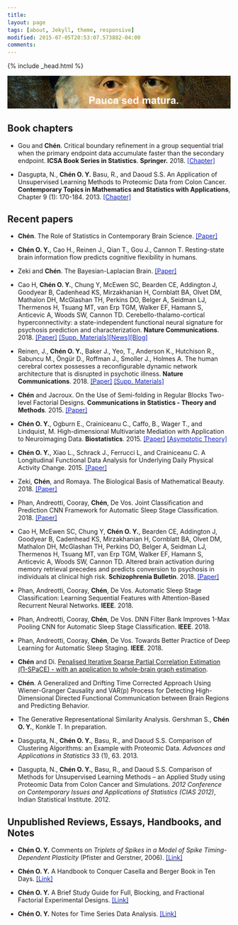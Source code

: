 ```yaml
---
title: 
layout: page
tags: [about, Jekyll, theme, responsive]
modified: 2015-07-05T20:53:07.573882-04:00
comments:
---
```

{% include _head.html %}

![x](/images/Gauss.jpg)
<br />

<script>
  (function(i,s,o,g,r,a,m){i['GoogleAnalyticsObject']=r;i[r]=i[r]||function(){
  (i[r].q=i[r].q||[]).push(arguments)},i[r].l=1*new Date();a=s.createElement(o),
  m=s.getElementsByTagName(o)[0];a.async=1;a.src=g;m.parentNode.insertBefore(a,m)
  })(window,document,'script','https://www.google-analytics.com/analytics.js','ga');

  ga('create', 'UA-64829092-1', 'auto');
  ga('send', 'pageview');

</script>


## Book chapters

- Gou and **Chén**. Critical boundary refinement in a group sequential trial when the primary endpoint data accumulate faster than the secondary endpoint. **ICSA Book Series in Statistics**. **Springer.** 2018. <a href="{{ site.baseurl }}/files/doc/gouchen_icsa2017book_final.pdf"><font color="#1122CC">[Chapter]</font></a>

- Dasgupta, N., **Chén O. Y.** Basu, R., and Daoud S.S. An Application of Unsupervised Learning Methods to Proteomic Data from Colon Cancer. **Contemporary Topics in Mathematics and Statistics with Applications**, Chapter 9 (1): 170-184. 2013. <a href="{{ site.baseurl }}/files/doc/Dasgupta_and_Chen_Chapter.pdf"><font color="#1122CC">[Chapter]</font></a>


## Recent papers


- **Chén**. The Role of Statistics in Contemporary Brain Science. <a href="{{ site.baseurl }}/files/doc/Fisher.pdf"><font color="#1122CC">[Paper]</font></a>

- **Chén O. Y.**, Cao H., Reinen J., Qian T., Gou J., Cannon T. Resting-state brain information flow predicts cognitive flexibility in humans. 

- Zeki and **Chén**. The Bayesian-Laplacian Brain. <a href="http://discovery.ucl.ac.uk/1557750/1/Zeki_The%20Bayesian-Laplacian%20Brain.pdf"><font color="#1122CC">[Paper]</font></a>

- Cao H, **Chén O. Y.**, Chung Y, McEwen SC, Bearden CE, Addington J, Goodyear B, Cadenhead KS, Mirzakhanian H, Cornblatt BA, Olvet DM, Mathalon DH, McGlashan TH, Perkins DO, Belger A, Seidman LJ, Thermenos H, Tsuang MT, van Erp TGM, Walker EF, Hamann S, Anticevic A, Woods SW, Cannon TD. Cerebello-thalamo-cortical hyperconnectivity: a state-independent functional neural signature for psychosis prediction and characterization. **Nature Communications**. 2018. <a href="{{ site.baseurl }}/files/doc/Cao_2018_Nature_Comm.pdf"><font color="#1122CC">[Paper]</font></a>
<a href="{{ site.baseurl }}/files/doc/Cao_et_al_supp.pdf"><font color="#1122CC">[Supp. Materials]</font></a><a href="https://scitechdaily.com/yale-scientists-detect-early-warning-sign-of-psychosis"><font color="#1122CC">[News]</font></a><a href="https://reliawire.com/psychosis-neural-signature/"><font color="#1122CC">[Blog]</font></a> 

- Reinen, J., **Chén O. Y.**, Baker J., Yeo, T., Anderson K., Hutchison R., Sabuncu M., Öngür D., Roffman J., Smoller J., Holmes A. The human cerebral cortex possesses a reconfigurable dynamic network architecture that is disrupted in psychotic illness. **Nature Communications**. 2018. <a href="{{ site.baseurl }}/files/doc/Reinen_2018.pdf"><font color="#1122CC">[Paper]</font></a>
<a href="{{ site.baseurl }}/files/doc/Reinen_2018_Supp.pdf"><font color="#1122CC">[Supp. Materials]</font></a>

- **Chén** and Jacroux. On the Use of Semi-folding in Regular Blocks Two-level Factorial Designs. **Communications in Statistics - Theory and Methods**. 2015. <a href="{{ site.baseurl }}/files/doc/Chen_Jacroux.pdf"><font color="#1122CC">[Paper]</font></a>

- **Chén O. Y.**, Ogburn E., Crainiceanu C., Caffo, B., Wager T., and Lindquist, M. High-dimensional Multivariate Mediation with Application to Neuroimaging Data. **Biostatistics**. 2015. <a href="{{ site.baseurl }}/files/doc/HDMM.pdf"><font color="#1122CC">[Paper]</font></a>
<a href="{{ site.baseurl }}/files/doc/HDMM_Supplemental_Materials.pdf"><font color="#1122CC">[Asymptotic Theory]</font></a> 

- **Chén O. Y.**, Xiao L., Schrack J., Ferrucci L, and Crainiceanu C. A Longitudinal Functional Data Analysis for Underlying Daily Physical Activity Change. 2015. <a href="{{ site.baseurl }}/files/doc/LFDA.pdf"><font color="#1122CC">[Paper]</font></a>

- Zeki, **Chén**, and Romaya. The Biological Basis of Mathematical Beauty. 2018. <a href="https://www.biorxiv.org/content/biorxiv/early/2018/07/11/367185.full.pdf"><font color="#1122CC">[Paper]</font></a> 

- Phan, Andreotti, Cooray, **Chén**, De Vos. Joint Classification and Prediction CNN Framework for Automatic Sleep Stage Classification. 2018. <a href="https://arxiv.org/pdf/1805.06546.pdf"><font color="#1122CC">[Paper]</font></a>

- Cao H, McEwen SC, Chung Y, **Chén O. Y.**, Bearden CE, Addington J, Goodyear B, Cadenhead KS, Mirzakhanian H, Cornblatt BA, Olvet DM, Mathalon DH, McGlashan TH, Perkins DO, Belger A, Seidman LJ, Thermenos H, Tsuang MT, van Erp TGM, Walker EF, Hamann S, Anticevic A, Woods SW, Cannon TD. Altered brain activation during memory retrieval precedes and predicts conversion to psychosis in individuals at clinical high risk. **Schizophrenia Bulletin**. 2018. <a href="{{ site.baseurl }}/files/doc/Cao_et_al_2018_Schizophrenia_Bulletin.pdf"><font color="#1122CC">[Paper]</font></a>

- Phan, Andreotti, Cooray, **Chén**, De Vos. Automatic Sleep Stage Classification: Learning Sequential Features with Attention-Based Recurrent Neural Networks. **IEEE**. 2018.

- Phan, Andreotti, Cooray, **Chén**, De Vos. DNN Filter Bank Improves 1-Max Pooling CNN for Automatic Sleep Stage Classification. **IEEE**. 2018.

- Phan, Andreotti, Cooray, **Chén**, De Vos. Towards Better Practice of Deep Learning for Automatic Sleep Staging. **IEEE**. 2018.

- **Chén** and Di. [Penalised Iterative Sparse Partial Correlation Estimation (Π-SPaCE) - with an application to whole-brain graph estimation](/files/doc/Pi_SPaCE.pdf ).
	
- **Chén**. A Generalized and Drifting Time Corrected Approach Using Wiener-Granger Causality and VAR(p) Process for Detecting High-Dimensional Directed Functional Communication between Brain Regions and Predicting Behavior. 
	
- The Generative Representational Similarity Analysis. Gershman S., **Chén O. Y.**, Konkle T. In preparation.

- Dasgupta, N., **Chén O. Y.**, Basu, R., and Daoud S.S. Comparison of Clustering Algorithms: an Example with Proteomic Data. *Advances and Applications in Statistics* 33 (1), 63. 2013.
	
- Dasgupta, N., **Chén O. Y.**, Basu, R., and Daoud S.S. Comparison of Methods for Unsupervised Learning Methods – an Applied Study using Proteomic Data from Colon Cancer and Simulations. *2012 Conference on Contemporary Issues and Applications of Statistics (CIAS 2012)*, Indian Statistical Institute. 2012.


## Unpublished Reviews, Essays, Handbooks, and Notes

- **Chén O. Y.** Comments on <i>Triplets of Spikes in a Model of Spike Timing-Dependent Plasticity </i>
(Pfister and Gerstner, 2006).  <a href="{{ site.baseurl }}/files/doc/Review_STDP.pdf"><font color="#1122CC">[Link]</font></a>

- **Chén O. Y.** A Handbook to Conquer Casella and Berger Book in Ten Days. <a href="{{ site.baseurl }}/files/doc/CB.pdf"><font color="#1122CC">[Link]</font></a>

- **Chén O. Y.** A Brief Study Guide for Full, Blocking, and Fractional Factorial Experimental Designs. <a href="{{ site.baseurl }}/files/doc/ED.pdf"><font color="#1122CC">[Link]</font></a>

- **Chén O. Y.** Notes for Time Series Data Analysis. <a href="{{ site.baseurl }}/files/doc/TS.pdf"><font color="#1122CC">[Link]</font></a>

<!--
## Others

- For more information, please see his [**curriculum vitae**](/files/doc/CV_Chen_Feb_2015.pdf).
-->
  

